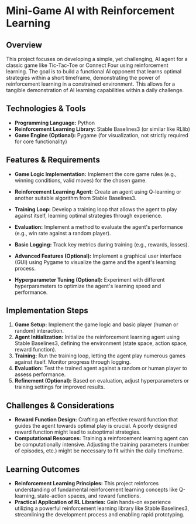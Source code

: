 # Mini-Game AI with Reinforcement Learning

## Overview

This project focuses on developing a simple, yet challenging, AI agent for a classic game like Tic-Tac-Toe or Connect Four using reinforcement learning. The goal is to build a functional AI opponent that learns optimal strategies within a short timeframe, demonstrating the power of reinforcement learning in a constrained environment.  This allows for a tangible demonstration of AI learning capabilities within a daily challenge.

## Technologies & Tools

- **Programming Language:** Python
- **Reinforcement Learning Library:** Stable Baselines3 (or similar like RLlib)
- **Game Engine (Optional):** Pygame (for visualization, not strictly required for core functionality)

## Features & Requirements

- **Game Logic Implementation:**  Implement the core game rules (e.g., winning conditions, valid moves) for the chosen game.
- **Reinforcement Learning Agent:** Create an agent using Q-learning or another suitable algorithm from Stable Baselines3.
- **Training Loop:** Develop a training loop that allows the agent to play against itself, learning optimal strategies through experience.
- **Evaluation:** Implement a method to evaluate the agent's performance (e.g., win rate against a random player).
- **Basic Logging:** Track key metrics during training (e.g., rewards, losses).

- **Advanced Features (Optional):** Implement a graphical user interface (GUI) using Pygame to visualize the game and the agent's learning process.
- **Hyperparameter Tuning (Optional):** Experiment with different hyperparameters to optimize the agent's learning speed and performance.


## Implementation Steps

1. **Game Setup:** Implement the game logic and basic player (human or random) interaction.
2. **Agent Initialization:** Initialize the reinforcement learning agent using Stable Baselines3, defining the environment (state space, action space, reward function).
3. **Training:** Run the training loop, letting the agent play numerous games against itself.  Monitor progress through logging.
4. **Evaluation:** Test the trained agent against a random or human player to assess performance.
5. **Refinement (Optional):** Based on evaluation, adjust hyperparameters or training settings for improved results.

## Challenges & Considerations

- **Reward Function Design:**  Crafting an effective reward function that guides the agent towards optimal play is crucial.  A poorly designed reward function might lead to suboptimal strategies.
- **Computational Resources:** Training a reinforcement learning agent can be computationally intensive.  Adjusting the training parameters (number of episodes, etc.) might be necessary to fit within the daily timeframe.

## Learning Outcomes

- **Reinforcement Learning Principles:** This project reinforces understanding of fundamental reinforcement learning concepts like Q-learning, state-action spaces, and reward functions.
- **Practical Application of RL Libraries:**  Gain hands-on experience utilizing a powerful reinforcement learning library like Stable Baselines3, streamlining the development process and enabling rapid prototyping.

